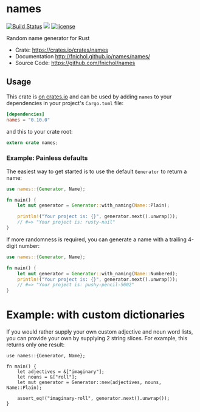 # names

[![Build Status](https://travis-ci.org/fnichol/names.svg?branch=master)](https://travis-ci.org/fnichol/names) [![](http://meritbadge.herokuapp.com/names)](https://crates.io/crates/names) [![license](http://img.shields.io/badge/license-MIT-blue.svg)](https://github.com/fnichol/names/blob/master/LICENSE-MIT)

Random name generator for Rust

* Crate: https://crates.io/crates/names
* Documentation http://fnichol.github.io/names/names/
* Source Code: https://github.com/fnichol/names

## Usage

This crate is [on crates.io](https://crates.io/crates/names) and can be
used by adding `names` to your dependencies in your project's `Cargo.toml`
file:

```toml
[dependencies]
names = "0.10.0"
```

and this to your crate root:

```rust
extern crate names;
```

### Example: Painless defaults

The easiest way to get started is to use the default `Generator` to return
a name:

```rust
use names::{Generator, Name};

fn main() {
    let mut generator = Generator::with_naming(Name::Plain);

    println!("Your project is: {}", generator.next().unwrap());
    // #=> "Your project is: rusty-nail"
}
```

If more randomness is required, you can generate a name with a trailing
4-digit number:

```rust
use names::{Generator, Name};

fn main() {
    let mut generator = Generator::with_naming(Name::Numbered);
    println!("Your project is: {}", generator.next().unwrap());
    // #=> "Your project is: pushy-pencil-5602"
}
```

# Example: with custom dictionaries

If you would rather supply your own custom adjective and noun word lists,
you can provide your own by supplying 2 string slices. For example,
this returns only one result:

```
use names::{Generator, Name};

fn main() {
    let adjectives = &["imaginary"];
    let nouns = &["roll"];
    let mut generator = Generator::new(adjectives, nouns, Name::Plain);

    assert_eq!("imaginary-roll", generator.next().unwrap());
}
```

